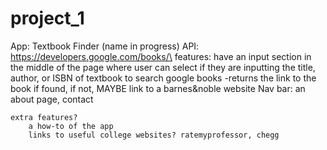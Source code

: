 # project_1

App: Textbook Finder (name in progress)
API: https://developers.google.com/books/\
features: 
    have an input section in the middle of the page where user can select if they are inputting the title, author, or ISBN of textbook to search google books
        -returns the link to the book if found, if not, MAYBE link to a barnes&noble website 
    Nav bar: an about page, contact

    extra features?
        a how-to of the app
        links to useful college websites? ratemyprofessor, chegg

